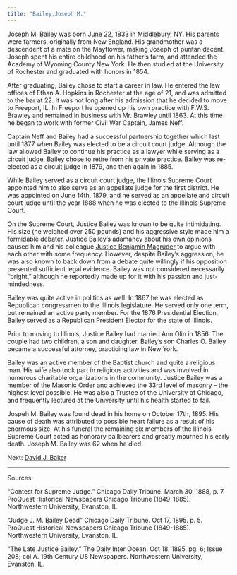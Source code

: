 ```yaml
---
title: "Bailey,Joseph M."
---
```


Joseph M. Bailey was born June 22, 1833 in Middlebury, NY. His parents were farmers, originally from New England. His grandmother was a descendent of a mate on the Mayflower, making Joseph of puritan decent. Joseph spent his entire childhood on his father’s farm, and attended the Academy of Wyoming County New York. He then studied at the University of Rochester and graduated with honors in 1854.

After graduating, Bailey chose to start a career in law. He entered the law offices of Ethan A. Hopkins in Rochester at the age of 21, and was admitted to the bar at 22. It was not long after his admission that he decided to move to Freeport, IL. In Freeport he opened up his own practice with F.W.S. Brawley and remained in business with Mr. Brawley until 1863. At this time he began to work with former Civil War Captain, James Neff.

Captain Neff and Bailey had a successful partnership together which last until 1877 when Bailey was elected to be a circuit court judge. Although the law allowed Bailey to continue his practice as a lawyer while serving as a circuit judge, Bailey chose to retire from his private practice. Bailey was re-elected as a circuit judge in 1879, and then again in 1885.

While Bailey served as a circuit court judge, the Illinois Supreme Court appointed him to also serve as an appellate judge for the first district. He was appointed on June 14th, 1879, and he served as an appellate and circuit court judge until the year 1888 when he was elected to the Illinois Supreme Court.

On the Supreme Court, Justice Bailey was known to be quite intimidating. His size (he weighed over 250 pounds) and his aggressive style made him a formidable debater. Justice Bailey’s adamancy about his own opinions caused him and his colleague [Justice Benjamin Magruder](/legal/judges/benjamindrakemagruder/) to argue with each other with some frequency. However, despite Bailey’s aggression, he was also known to back down from a debate quite willingly if his opposition presented sufficient legal evidence. Bailey was not considered necessarily “bright,” although he reportedly made up for it with his passion and just-mindedness.

Bailey was quite active in politics as well. In 1867 he was elected as Republican congressmen to the Illinois legislature. He served only one term, but remained an active party member. For the 1876 Presidential Election, Bailey served as a Republican President Elector for the state of Illinois.

Prior to moving to Illinois, Justice Bailey had married Ann Olin in 1856. The couple had two children, a son and daughter. Bailey’s son Charles O. Bailey became a successful attorney, practicing law in New York.

Bailey was an active member of the Baptist church and quite a religious man. His wife also took part in religious activities and was involved in numerous charitable organizations in the community. Justice Bailey was a member of the Masonic Order and achieved the 33rd level of masonry – the highest level possible. He was also a Trustee of the University of Chicago, and frequently lectured at the University until his health started to fail.

Jospeh M. Bailey was found dead in his home on October 17th, 1895. His cause of death was attributed to possible heart failure as a result of his enormous size. At his funeral the remaining six members of the Illinois Supreme Court acted as honorary pallbearers and greatly mourned his early death. Joseph M. Bailey was 62 when he died.

Next:  [David J. Baker](/legal/judges/davidjbaker)

---
Sources:

“Contest for Supreme Judge.” Chicago Daily Tribune. March 30, 1888, p. 7. ProQuest Historical Newspapers Chicago Tribune (1849-1885). Northwestern University, Evanston, IL.

“Judge J. M. Bailey Dead” Chicago Daily Tribune. Oct 17, 1895. p. 5. ProQuest Historical Newspapers Chicago Tribune (1849-1885). Northwestern University, Evanston, IL.

“The Late Justice Bailey.” The Daily Inter Ocean. Oct 18, 1895. pg. 6; Issue 208; col A. 19th Century US Newspapers. Northwestern University, Evanston, IL.
